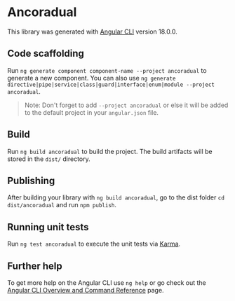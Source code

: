 # Ancoradual

This library was generated with [Angular CLI](https://github.com/angular/angular-cli) version 18.0.0.

## Code scaffolding

Run `ng generate component component-name --project ancoradual` to generate a new component. You can also use `ng generate directive|pipe|service|class|guard|interface|enum|module --project ancoradual`.
> Note: Don't forget to add `--project ancoradual` or else it will be added to the default project in your `angular.json` file. 

## Build

Run `ng build ancoradual` to build the project. The build artifacts will be stored in the `dist/` directory.

## Publishing

After building your library with `ng build ancoradual`, go to the dist folder `cd dist/ancoradual` and run `npm publish`.

## Running unit tests

Run `ng test ancoradual` to execute the unit tests via [Karma](https://karma-runner.github.io).

## Further help

To get more help on the Angular CLI use `ng help` or go check out the [Angular CLI Overview and Command Reference](https://angular.dev/tools/cli) page.
